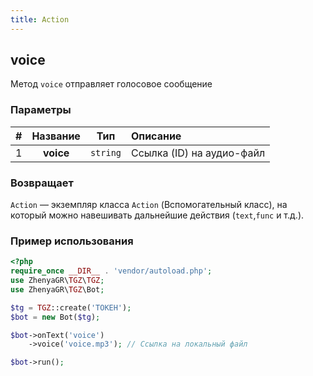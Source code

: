 ```yaml
---
title: Action
---
```


## voice
Метод `voice` отправляет голосовое сообщение

### Параметры

| # | Название  |   Тип    | Описание                  |
|:-:|:---------:|:--------:|:--------------------------|
| 1 | **voice** | `string` | Ссылка (ID) на аудио-файл |

### Возвращает

`Action` — экземпляр класса `Action` (Вспомогательный класс), на который можно навешивать дальнейшие действия (`text`,`func` и т.д.).

### Пример использования

```php
<?php
require_once __DIR__ . 'vendor/autoload.php';
use ZhenyaGR\TGZ\TGZ;
use ZhenyaGR\TGZ\Bot;

$tg = TGZ::create('ТОКЕН');
$bot = new Bot($tg);

$bot->onText('voice')
    ->voice('voice.mp3'); // Ссылка на локальный файл

$bot->run();
```